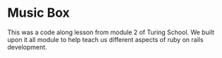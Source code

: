# Music Box

This was a code along lesson from module 2 of Turing School. We built upon it all module to help teach us different aspects of ruby on rails development. 
